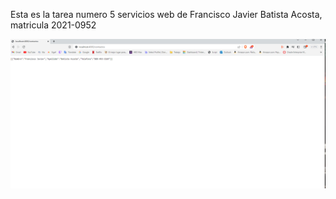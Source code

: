Esta es la tarea numero 5 servicios web de Francisco Javier Batista Acosta, matricula 2021-0952

![Captura de pantalla prueba](img/Capture.PNG)